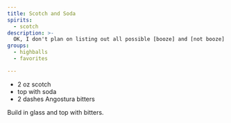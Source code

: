 ```yaml
---
title: Scotch and Soda
spirits:
  - scotch
description: >-
  OK, I don't plan on listing out all possible [booze] and [not booze] combinations, but this one is notable as it's scotch and also delicious.  And Winston Churchill drank them constantly!
groups:
  - highballs
  - favorites

---
```


- 2 oz scotch
- top with soda
- 2 dashes Angostura bitters

Build in glass and top with bitters.